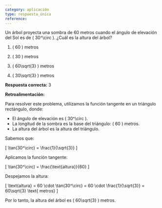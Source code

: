 ```yaml
---
category: aplicación
type: respuesta_única
reference:
---
```


Un árbol proyecta una sombra de 60 metros cuando el ángulo de elevación del Sol es de \( 30^\circ \). ¿Cuál es la altura del árbol?

1. \( 60 \) metros

2. \( 30 \) metros

3. \( 60\sqrt{3} \) metros

4. \( 30\sqrt{3} \) metros

**Respuesta correcta:** 3

**Retroalimentación:**

Para resolver este problema, utilizamos la función tangente en un triángulo rectángulo, donde:

- El ángulo de elevación es \( 30^\circ \).
- La longitud de la sombra es la base del triángulo: \( 60 \) metros.
- La altura del árbol es la altura del triángulo.

Sabemos que:

\[
\tan(30^\circ) = \frac{1}{\sqrt{3}}
\]

Aplicamos la función tangente:

\[
\tan(30^\circ) = \frac{\text{altura}}{60}
\]

Despejamos la altura:

\[
\text{altura} = 60 \cdot \tan(30^\circ) = 60 \cdot \frac{1}{\sqrt{3}} = 60\sqrt{3} \text{ metros}
\]

Por lo tanto, la altura del árbol es \( 60\sqrt{3} \) metros.
